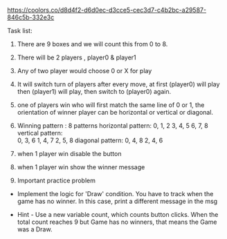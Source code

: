 <!-- css color code website -->
https://coolors.co/d8d4f2-d6d0ec-d3cce5-cec3d7-c4b2bc-a29587-846c5b-332e3c


Task list:

1. There are 9 boxes and we will count this from 0 to 8.
2. There will be 2 players , player0 & player1
3. Any of two player would choose 0 or X for play 
4. It will switch turn of players after every move, at first (player0) will play then (player1) will play, then switch to (player0) again.
5. one of players win who will first match the same line of 0 or 1, the orientation of winner player can be horizontal or vertical or diagonal.
6. Winning pattern : 8 patterns
    horizontal pattern:
            0, 1, 2
            3, 4, 5
            6, 7, 8
    vertical pattern:  
            0, 3, 6
            1, 4, 7
            2, 5, 8
    diagonal pattern:
            0, 4, 8
            2, 4, 6


7. when 1 player win disable the button
8. when 1 player win show the winner message

9. Important practice problem
- Implement the logic for 'Draw' condition. You have to track when the game has no winner. In this case, print a different message in the msg

- Hint - Use a new variable count, which counts button clicks. When the total count reaches 9 but Game has no winners, that means the Game was a Draw.